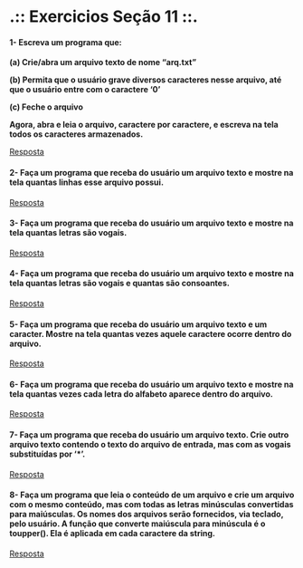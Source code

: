 # .:: Exercicios Seção 11 ::.

#### 1- Escreva um programa que:
<p></p>
<p><strong>(a) Crie/abra um arquivo texto de nome “arq.txt”</strong></p>
<p><strong>(b) Permita que o usuário grave diversos caracteres nesse arquivo, até que o usuário entre com o caractere ‘0’</strong></p>
<p><strong>(c) Feche o arquivo</strong></p>
<p></p>
<p><strong>Agora, abra e leia o arquivo, caractere por caractere, e escreva na tela todos os caracteres armazenados.</strong></p>

[Resposta](./ExerciciosResolvidos/ex001.c)

#### 2- Faça um programa que receba do usuário um arquivo texto e mostre na tela quantas linhas esse arquivo possui.

[Resposta](./ExerciciosResolvidos/ex002.c)

#### 3- Faça um programa que receba do usuário um arquivo texto e mostre na tela quantas letras são vogais.

[Resposta](./ExerciciosResolvidos/ex003.c)

#### 4- Faça um programa que receba do usuário um arquivo texto e mostre na tela quantas letras são vogais e quantas são consoantes.

[Resposta](./ExerciciosResolvidos/ex004.c)

#### 5- Faça um programa que receba do usuário um arquivo texto e um caracter. Mostre na tela quantas vezes aquele caractere ocorre dentro do arquivo.

[Resposta](./ExerciciosResolvidos/ex005.c)

#### 6- Faça um programa que receba do usuário um arquivo texto e mostre na tela quantas vezes cada letra do alfabeto aparece dentro do arquivo.

[Resposta](./ExerciciosResolvidos/ex006.c)

#### 7- Faça um programa que receba do usuário um arquivo texto. Crie outro arquivo texto contendo o texto do arquivo de entrada, mas com as vogais substituídas por ‘*’.

[Resposta](./ExerciciosResolvidos/ex007.c)

#### 8- Faça um programa que leia o conteúdo de um arquivo e crie um arquivo com o mesmo conteúdo, mas com todas as letras minúsculas convertidas para maiúsculas. Os nomes dos arquivos serão fornecidos, via teclado, pelo usuário. A função que converte maiúscula para minúscula é o toupper(). Ela é aplicada em cada caractere da string.

[Resposta](./ExerciciosResolvidos/ex008.c)

